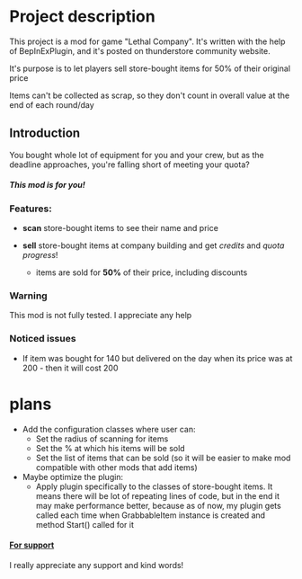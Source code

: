 # Project description
This project is a mod for game "Lethal Company". It's written with the help of BepInExPlugin, and it's posted on thunderstore community website.

It's purpose is to let players sell store-bought items for 50% of their original price

Items can't be collected as scrap, so they don't count in overall value at the end of each round/day

## Introduction
You bought whole lot of equipment for you and your crew, but as the deadline approaches, you're falling short of meeting your quota?

##### This mod is for you!

### Features:
+ **scan** store-bought items to see their name and price   
  
+ **sell** store-bought items at company building and get *credits* and *quota progress*!  

  + items are sold for **50%** of their price, including discounts

### Warning
This mod is not fully tested. I appreciate any help

### Noticed issues

- If item was bought for 140 but delivered on the day when its price was at 200 - then it will cost 200

# plans
- Add the configuration classes where user can:
  - Set the radius of scanning for items
  - Set the % at which his items will be sold
  - Set the list of items that can be sold (so it will be easier to make mod compatible with other mods that add items)
- Maybe optimize the plugin:
  - Apply plugin specifically to the classes of store-bought items. It means there will be lot of repeating lines of code, but in the end it may make performance better, because as of now, my plugin gets called each time when GrabbableItem instance is created and method Start() called for it

#### [For support](https://www.buymeacoffee.com/axeron)  
I really appreciate any support and kind words!

